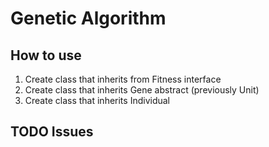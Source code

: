 # Genetic Algorithm
## How to use

1. Create class that inherits from Fitness interface
2. Create class that inherits Gene abstract (previously Unit)
3. Create class that inherits Individual

## TODO Issues